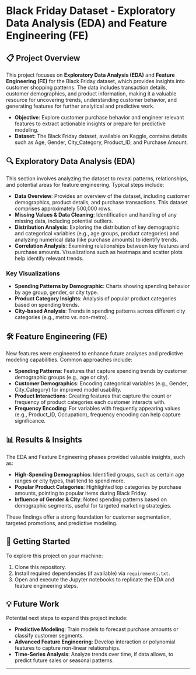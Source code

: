 # Black Friday Dataset - Exploratory Data Analysis (EDA) and Feature Engineering (FE)

## 📋 Project Overview
This project focuses on **Exploratory Data Analysis (EDA)** and **Feature Engineering (FE)** for the Black Friday dataset, which provides insights into customer shopping patterns. The data includes transaction details, customer demographics, and product information, making it a valuable resource for uncovering trends, understanding customer behavior, and generating features for further analytical and predictive work.

- **Objective**: Explore customer purchase behavior and engineer relevant features to extract actionable insights or prepare for predictive modeling.
- **Dataset**: The Black Friday dataset, available on Kaggle, contains details such as Age, Gender, City_Category, Product_ID, and Purchase Amount.

## 🔍 Exploratory Data Analysis (EDA)
This section involves analyzing the dataset to reveal patterns, relationships, and potential areas for feature engineering. Typical steps include:

- **Data Overview**: Provides an overview of the dataset, including customer demographics, product details, and purchase transactions. This dataset comprises approximately 500,000 rows.
- **Missing Values & Data Cleaning**: Identification and handling of any missing data, including potential outliers.
- **Distribution Analysis**: Exploring the distribution of key demographic and categorical variables (e.g., age groups, product categories) and analyzing numerical data (like purchase amounts) to identify trends.
- **Correlation Analysis**: Examining relationships between key features and purchase amounts. Visualizations such as heatmaps and scatter plots help identify relevant trends.

### Key Visualizations
- **Spending Patterns by Demographic**: Charts showing spending behavior by age group, gender, or city type.
- **Product Category Insights**: Analysis of popular product categories based on spending trends.
- **City-based Analysis**: Trends in spending patterns across different city categories (e.g., metro vs. non-metro).

## 🛠️ Feature Engineering (FE)
New features were engineered to enhance future analyses and predictive modeling capabilities. Common approaches include:

- **Spending Patterns**: Features that capture spending trends by customer demographic groups (e.g., age or city).
- **Customer Demographics**: Encoding categorical variables (e.g., Gender, City_Category) for improved model usability.
- **Product Interactions**: Creating features that capture the count or frequency of product categories each customer interacts with.
- **Frequency Encoding**: For variables with frequently appearing values (e.g., Product_ID, Occupation), frequency encoding can help capture significance.

## 📊 Results & Insights
The EDA and Feature Engineering phases provided valuable insights, such as:

- **High-Spending Demographics**: Identified groups, such as certain age ranges or city types, that tend to spend more.
- **Popular Product Categories**: Highlighted top categories by purchase amounts, pointing to popular items during Black Friday.
- **Influence of Gender & City**: Noted spending patterns based on demographic segments, useful for targeted marketing strategies.

These findings offer a strong foundation for customer segmentation, targeted promotions, and predictive modeling.

## 🚀 Getting Started
To explore this project on your machine:

1. Clone this repository.
2. Install required dependencies (if available) via `requirements.txt`.
3. Open and execute the Jupyter notebooks to replicate the EDA and feature engineering steps.

## 💡 Future Work
Potential next steps to expand this project include:

- **Predictive Modeling**: Train models to forecast purchase amounts or classify customer segments.
- **Advanced Feature Engineering**: Develop interaction or polynomial features to capture non-linear relationships.
- **Time-Series Analysis**: Analyze trends over time, if data allows, to predict future sales or seasonal patterns.

---
